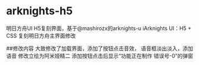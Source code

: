 # arknights-h5
明日方舟UI H5复刻界面，基于@mashirozx的arknights-u iArknights UI：H5 + CSS 复刻明日方舟主界面修改

##修改内容
大致修改了加载界面，添加了按钮点击音效，
语音框淡出淡入，添加语音
修改立绘为阿米娅精二
添加按钮点击后显示“功能正在制作 错误号-0”的弹窗
